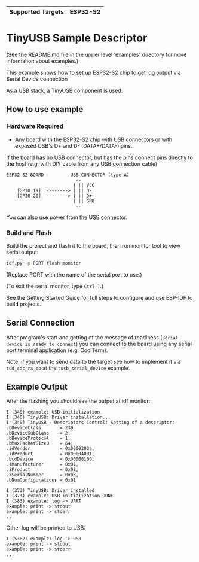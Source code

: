 | Supported Targets | ESP32-S2 |
| ----------------- | -------- |

# TinyUSB Sample Descriptor

(See the README.md file in the upper level 'examples' directory for more information about examples.)

This example shows how to set up ESP32-S2 chip to get log output via Serial Device connection

As a USB stack, a TinyUSB component is used.

## How to use example

### Hardware Required

- Any board with the ESP32-S2 chip with USB connectors or with exposed USB's D+ and D- (DATA+/DATA-) pins.

If the board has no USB connector, but has the pins connect pins directly to the host (e.g. with DIY cable from any USB connection cable)

```
ESP32-S2 BOARD          USB CONNECTOR (type A)
                          --
                         | || VCC
    [GPIO 19]  --------> | || D-
    [GPIO 20]  --------> | || D+
                         | || GND
                          --
```

You can also use power from the USB connector.

### Build and Flash

Build the project and flash it to the board, then run monitor tool to view serial output:

```bash
idf.py -p PORT flash monitor
```

(Replace PORT with the name of the serial port to use.)

(To exit the serial monitor, type ``Ctrl-]``.)

See the Getting Started Guide for full steps to configure and use ESP-IDF to build projects.

## Serial Connection

After program's start and getting of the message of readiness (`Serial device is ready to connect`) you can connect to the board using any serial port terminal application (e.g. CoolTerm).

Note: if you want to send data to the target see how to implement it via `tud_cdc_rx_cb` at the `tusb_serial_device` example.

## Example Output

After the flashing you should see the output at idf monitor:

```
I (340) example: USB initialization
I (340) TinyUSB: Driver installation...
I (340) TinyUSB - Descriptors Control: Setting of a descriptor:
.bDeviceClass       = 239
.bDeviceSubClass    = 2,
.bDeviceProtocol    = 1,
.bMaxPacketSize0    = 64,
.idVendor           = 0x0000303a,
.idProduct          = 0x00004001,
.bcdDevice          = 0x00000100,
.iManufacturer      = 0x01,
.iProduct           = 0x02,
.iSerialNumber      = 0x03,
.bNumConfigurations = 0x01

I (373) TinyUSB: Driver installed
I (373) example: USB initialization DONE
I (383) example: log -> UART
example: print -> stdout
example: print -> stderr
...

```

Other log will be printed to USB:
```
I (5382) example: log -> USB
example: print -> stdout
example: print -> stderr
...
```
